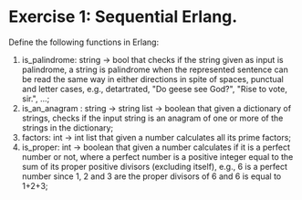 # Exercise 1: Sequential Erlang.

Define the following functions in Erlang:

1) is_palindrome: string → bool that checks if the string given as input is palindrome, a string is palindrome when the represented sentence can be read the same way in either directions in spite of spaces, punctual and letter cases, e.g., detartrated, "Do geese see God?", "Rise to vote, sir.", ...;
2) is_an_anagram : string → string list → boolean that given a dictionary of strings, checks if the input string is an anagram of one or more of the strings in the dictionary;
3) factors: int → int list that given a number calculates all its prime factors;
4) is_proper: int → boolean that given a number calculates if it is a perfect number or not, where a perfect number is a positive integer equal to the sum of its proper positive divisors (excluding itself), e.g., 6 is a perfect number since 1, 2 and 3 are the proper divisors of 6 and 6 is equal to 1+2+3;